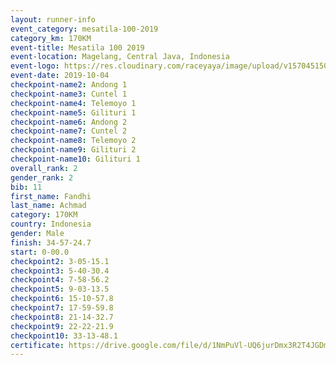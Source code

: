 ```yaml
---
layout: runner-info 
event_category: mesatila-100-2019 
category_km: 170KM 
event-title: Mesatila 100 2019 
event-location: Magelang, Central Java, Indonesia 
event-logo: https://res.cloudinary.com/raceyaya/image/upload/v1570451507/logo/mesastila100_jin7bl.jpg 
event-date: 2019-10-04 
checkpoint-name2: Andong 1 
checkpoint-name3: Cuntel 1 
checkpoint-name4: Telemoyo 1 
checkpoint-name5: Gilituri 1 
checkpoint-name6: Andong 2 
checkpoint-name7: Cuntel 2 
checkpoint-name8: Telemoyo 2 
checkpoint-name9: Gilituri 2 
checkpoint-name10: Gilituri 1 
overall_rank: 2
gender_rank: 2
bib: 11
first_name: Fandhi
last_name: Achmad
category: 170KM
country: Indonesia
gender: Male
finish: 34-57-24.7
start: 0-00.0
checkpoint2: 3-05-15.1
checkpoint3: 5-40-30.4
checkpoint4: 7-58-56.2
checkpoint5: 9-03-13.5
checkpoint6: 15-10-57.8
checkpoint7: 17-59-59.8
checkpoint8: 21-14-32.7
checkpoint9: 22-22-21.9
checkpoint10: 33-13-48.1
certificate: https://drive.google.com/file/d/1NmPuVl-UQ6jurDmx3R2T4JGDmqRAaAXo/view?usp=sharing
---
```

